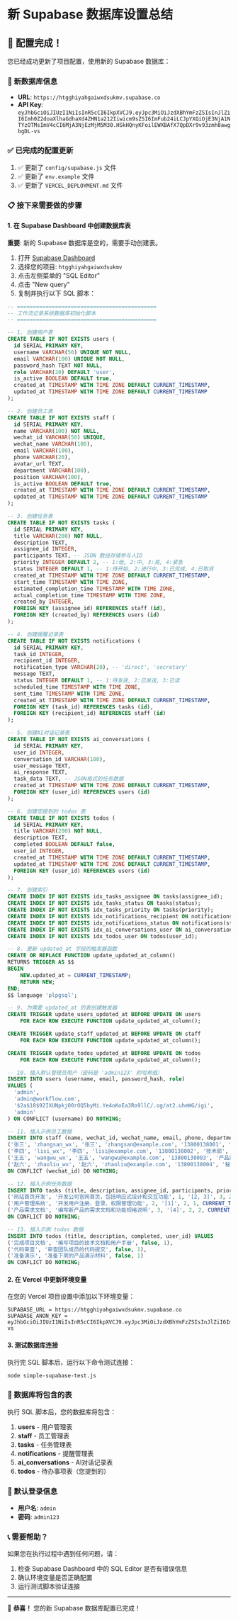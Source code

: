 # 新 Supabase 数据库设置总结

## 🎉 配置完成！

您已经成功更新了项目配置，使用新的 Supabase 数据库：

### 📍 新数据库信息
- **URL**: `https://htgghiyahgaiwxdsukmv.supabase.co`
- **API Key**: `eyJhbGciOiJIUzI1NiIsInR5cCI6IkpXVCJ9.eyJpc3MiOiJzdXBhYmFzZSIsInJlZiI6Imh0Z2doaXlhaGdhaXd4ZHN1a212Iiwicm9sZSI6ImFub24iLCJpYXQiOjE3NjA1NTYzOTMsImV4cCI6MjA3NjEzMjM5M30.HSkHQnyKFoilEWXBAfX7QpDXr9v93zmh8awgbgDL-vs`

### ✅ 已完成的配置更新
1. ✅ 更新了 `config/supabase.js` 文件
2. ✅ 更新了 `env.example` 文件
3. ✅ 更新了 `VERCEL_DEPLOYMENT.md` 文件

### 📋 接下来需要做的步骤

#### 1. 在 Supabase Dashboard 中创建数据库表

**重要**: 新的 Supabase 数据库是空的，需要手动创建表。

1. 打开 [Supabase Dashboard](https://supabase.com/dashboard)
2. 选择您的项目: `htgghiyahgaiwxdsukmv`
3. 点击左侧菜单的 "SQL Editor"
4. 点击 "New query"
5. 复制并执行以下 SQL 脚本：

```sql
-- ============================================
-- 工作流记录系统数据库初始化脚本
-- ============================================

-- 1. 创建用户表
CREATE TABLE IF NOT EXISTS users (
  id SERIAL PRIMARY KEY,
  username VARCHAR(50) UNIQUE NOT NULL,
  email VARCHAR(100) UNIQUE NOT NULL,
  password_hash TEXT NOT NULL,
  role VARCHAR(20) DEFAULT 'user',
  is_active BOOLEAN DEFAULT true,
  created_at TIMESTAMP WITH TIME ZONE DEFAULT CURRENT_TIMESTAMP,
  updated_at TIMESTAMP WITH TIME ZONE DEFAULT CURRENT_TIMESTAMP
);

-- 2. 创建员工表
CREATE TABLE IF NOT EXISTS staff (
  id SERIAL PRIMARY KEY,
  name VARCHAR(100) NOT NULL,
  wechat_id VARCHAR(50) UNIQUE,
  wechat_name VARCHAR(100),
  email VARCHAR(100),
  phone VARCHAR(20),
  avatar_url TEXT,
  department VARCHAR(100),
  position VARCHAR(100),
  is_active BOOLEAN DEFAULT true,
  created_at TIMESTAMP WITH TIME ZONE DEFAULT CURRENT_TIMESTAMP,
  updated_at TIMESTAMP WITH TIME ZONE DEFAULT CURRENT_TIMESTAMP
);

-- 3. 创建任务表
CREATE TABLE IF NOT EXISTS tasks (
  id SERIAL PRIMARY KEY,
  title VARCHAR(200) NOT NULL,
  description TEXT,
  assignee_id INTEGER,
  participants TEXT, -- JSON 数组存储参与人ID
  priority INTEGER DEFAULT 2, -- 1:低, 2:中, 3:高, 4:紧急
  status INTEGER DEFAULT 1, -- 1:待开始, 2:进行中, 3:已完成, 4:已取消
  created_at TIMESTAMP WITH TIME ZONE DEFAULT CURRENT_TIMESTAMP,
  start_time TIMESTAMP WITH TIME ZONE,
  estimated_completion_time TIMESTAMP WITH TIME ZONE,
  actual_completion_time TIMESTAMP WITH TIME ZONE,
  created_by INTEGER,
  FOREIGN KEY (assignee_id) REFERENCES staff (id),
  FOREIGN KEY (created_by) REFERENCES users (id)
);

-- 4. 创建提醒记录表
CREATE TABLE IF NOT EXISTS notifications (
  id SERIAL PRIMARY KEY,
  task_id INTEGER,
  recipient_id INTEGER,
  notification_type VARCHAR(20), -- 'direct', 'secretary'
  message TEXT,
  status INTEGER DEFAULT 1, -- 1:待发送, 2:已发送, 3:已读
  scheduled_time TIMESTAMP WITH TIME ZONE,
  sent_time TIMESTAMP WITH TIME ZONE,
  created_at TIMESTAMP WITH TIME ZONE DEFAULT CURRENT_TIMESTAMP,
  FOREIGN KEY (task_id) REFERENCES tasks (id),
  FOREIGN KEY (recipient_id) REFERENCES staff (id)
);

-- 5. 创建AI对话记录表
CREATE TABLE IF NOT EXISTS ai_conversations (
  id SERIAL PRIMARY KEY,
  user_id INTEGER,
  conversation_id VARCHAR(100),
  user_message TEXT,
  ai_response TEXT,
  task_data TEXT, -- JSON格式的任务数据
  created_at TIMESTAMP WITH TIME ZONE DEFAULT CURRENT_TIMESTAMP,
  FOREIGN KEY (user_id) REFERENCES users (id)
);

-- 6. 创建您提到的 todos 表
CREATE TABLE IF NOT EXISTS todos (
  id SERIAL PRIMARY KEY,
  title VARCHAR(200) NOT NULL,
  description TEXT,
  completed BOOLEAN DEFAULT false,
  user_id INTEGER,
  created_at TIMESTAMP WITH TIME ZONE DEFAULT CURRENT_TIMESTAMP,
  updated_at TIMESTAMP WITH TIME ZONE DEFAULT CURRENT_TIMESTAMP,
  FOREIGN KEY (user_id) REFERENCES users (id)
);

-- 7. 创建索引
CREATE INDEX IF NOT EXISTS idx_tasks_assignee ON tasks(assignee_id);
CREATE INDEX IF NOT EXISTS idx_tasks_status ON tasks(status);
CREATE INDEX IF NOT EXISTS idx_tasks_priority ON tasks(priority);
CREATE INDEX IF NOT EXISTS idx_notifications_recipient ON notifications(recipient_id);
CREATE INDEX IF NOT EXISTS idx_notifications_status ON notifications(status);
CREATE INDEX IF NOT EXISTS idx_ai_conversations_user ON ai_conversations(user_id);
CREATE INDEX IF NOT EXISTS idx_todos_user ON todos(user_id);

-- 8. 更新 updated_at 字段的触发器函数
CREATE OR REPLACE FUNCTION update_updated_at_column()
RETURNS TRIGGER AS $$
BEGIN
    NEW.updated_at = CURRENT_TIMESTAMP;
    RETURN NEW;
END;
$$ language 'plpgsql';

-- 9. 为需要 updated_at 的表创建触发器
CREATE TRIGGER update_users_updated_at BEFORE UPDATE ON users
    FOR EACH ROW EXECUTE FUNCTION update_updated_at_column();

CREATE TRIGGER update_staff_updated_at BEFORE UPDATE ON staff
    FOR EACH ROW EXECUTE FUNCTION update_updated_at_column();

CREATE TRIGGER update_todos_updated_at BEFORE UPDATE ON todos
    FOR EACH ROW EXECUTE FUNCTION update_updated_at_column();

-- 10. 插入默认管理员用户（密码是 'admin123' 的哈希值）
INSERT INTO users (username, email, password_hash, role) 
VALUES (
  'admin', 
  'admin@workflow.com', 
  '$2a$10$92IXUNpkjO0rOQ5byMi.Ye4oKoEa3Ro9llC/.og/at2.uheWG/igi', 
  'admin'
) ON CONFLICT (username) DO NOTHING;

-- 11. 插入示例员工数据
INSERT INTO staff (name, wechat_id, wechat_name, email, phone, department, position) VALUES
('张三', 'zhangsan_wx', '张三', 'zhangsan@example.com', '13800138001', '技术部', '前端工程师'),
('李四', 'lisi_wx', '李四', 'lisi@example.com', '13800138002', '技术部', '后端工程师'),
('王五', 'wangwu_wx', '王五', 'wangwu@example.com', '13800138003', '产品部', '产品经理'),
('赵六', 'zhaoliu_wx', '赵六', 'zhaoliu@example.com', '13800138004', '秘书处', '秘书')
ON CONFLICT (wechat_id) DO NOTHING;

-- 12. 插入示例任务数据
INSERT INTO tasks (title, description, assignee_id, participants, priority, status, start_time, estimated_completion_time, created_by) VALUES
('网站首页开发', '开发公司官网首页，包括响应式设计和交互功能', 1, '[2, 3]', 3, 2, CURRENT_TIMESTAMP, CURRENT_TIMESTAMP + INTERVAL '7 days', 1),
('用户管理系统', '开发用户注册、登录、权限管理功能', 2, '[1]', 2, 1, CURRENT_TIMESTAMP + INTERVAL '1 day', CURRENT_TIMESTAMP + INTERVAL '14 days', 1),
('产品需求文档', '编写新产品的需求文档和功能规格说明', 3, '[4]', 2, 2, CURRENT_TIMESTAMP, CURRENT_TIMESTAMP + INTERVAL '5 days', 1)
ON CONFLICT DO NOTHING;

-- 13. 插入示例 todos 数据
INSERT INTO todos (title, description, completed, user_id) VALUES
('完成项目文档', '编写项目的技术文档和用户手册', false, 1),
('代码审查', '审查团队成员的代码提交', false, 1),
('准备演示', '准备下周的产品演示材料', false, 1)
ON CONFLICT DO NOTHING;
```

#### 2. 在 Vercel 中更新环境变量

在您的 Vercel 项目设置中添加以下环境变量：

```
SUPABASE_URL = https://htgghiyahgaiwxdsukmv.supabase.co
SUPABASE_ANON_KEY = eyJhbGciOiJIUzI1NiIsInR5cCI6IkpXVCJ9.eyJpc3MiOiJzdXBhYmFzZSIsInJlZiI6Imh0Z2doaXlhaGdhaXd4ZHN1a212Iiwicm9sZSI6ImFub24iLCJpYXQiOjE3NjA1NTYzOTMsImV4cCI6MjA3NjEzMjM5M30.HSkHQnyKFoilEWXBAfX7QpDXr9v93zmh8awgbgDL-vs
```

#### 3. 测试数据库连接

执行完 SQL 脚本后，运行以下命令测试连接：

```bash
node simple-supabase-test.js
```

### 🎯 数据库将包含的表

执行 SQL 脚本后，您的数据库将包含：

1. **users** - 用户管理表
2. **staff** - 员工管理表  
3. **tasks** - 任务管理表
4. **notifications** - 提醒管理表
5. **ai_conversations** - AI对话记录表
6. **todos** - 待办事项表（您提到的）

### 🔑 默认登录信息

- **用户名**: `admin`
- **密码**: `admin123`

### 📞 需要帮助？

如果您在执行过程中遇到任何问题，请：

1. 检查 Supabase Dashboard 中的 SQL Editor 是否有错误信息
2. 确认环境变量是否正确配置
3. 运行测试脚本验证连接

---

🎉 **恭喜！** 您的新 Supabase 数据库配置已完成！
